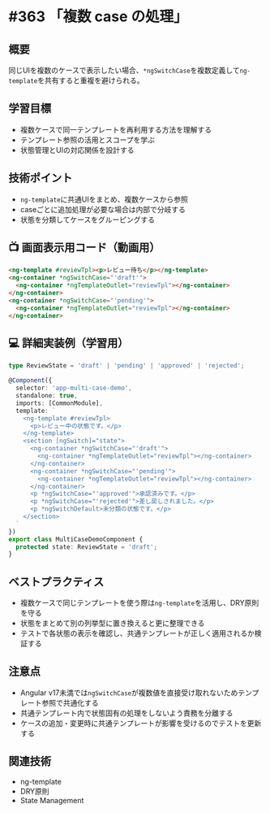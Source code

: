 # #363 「複数 case の処理」

## 概要
同じUIを複数のケースで表示したい場合、`*ngSwitchCase`を複数定義して`ng-template`を共有すると重複を避けられる。

## 学習目標
- 複数ケースで同一テンプレートを再利用する方法を理解する
- テンプレート参照の活用とスコープを学ぶ
- 状態管理とUIの対応関係を設計する

## 技術ポイント
- `ng-template`に共通UIをまとめ、複数ケースから参照
- caseごとに追加処理が必要な場合は内部で分岐する
- 状態を分類してケースをグルーピングする

## 📺 画面表示用コード（動画用）
```html
<ng-template #reviewTpl><p>レビュー待ち</p></ng-template>
<ng-container *ngSwitchCase="'draft'">
  <ng-container *ngTemplateOutlet="reviewTpl"></ng-container>
</ng-container>
<ng-container *ngSwitchCase="'pending'">
  <ng-container *ngTemplateOutlet="reviewTpl"></ng-container>
</ng-container>
```

## 💻 詳細実装例（学習用）
```typescript
type ReviewState = 'draft' | 'pending' | 'approved' | 'rejected';

@Component({
  selector: 'app-multi-case-demo',
  standalone: true,
  imports: [CommonModule],
  template: `
    <ng-template #reviewTpl>
      <p>レビュー中の状態です。</p>
    </ng-template>
    <section [ngSwitch]="state">
      <ng-container *ngSwitchCase="'draft'">
        <ng-container *ngTemplateOutlet="reviewTpl"></ng-container>
      </ng-container>
      <ng-container *ngSwitchCase="'pending'">
        <ng-container *ngTemplateOutlet="reviewTpl"></ng-container>
      </ng-container>
      <p *ngSwitchCase="'approved'">承認済みです。</p>
      <p *ngSwitchCase="'rejected'">差し戻しされました。</p>
      <p *ngSwitchDefault>未分類の状態です。</p>
    </section>
  `
})
export class MultiCaseDemoComponent {
  protected state: ReviewState = 'draft';
}
```

## ベストプラクティス
- 複数ケースで同じテンプレートを使う際は`ng-template`を活用し、DRY原則を守る
- 状態をまとめて別の列挙型に置き換えると更に整理できる
- テストで各状態の表示を確認し、共通テンプレートが正しく適用されるか検証する

## 注意点
- Angular v17未満では`ngSwitchCase`が複数値を直接受け取れないためテンプレート参照で共通化する
- 共通テンプレート内で状態固有の処理をしないよう責務を分離する
- ケースの追加・変更時に共通テンプレートが影響を受けるのでテストを更新する

## 関連技術
- ng-template
- DRY原則
- State Management
